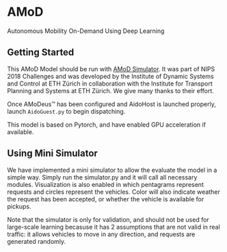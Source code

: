 # AMoD
Autonomous Mobility On-Demand Using Deep Learning

Getting Started
----------------

This AMoD Model should be run with [AMoD Simulator](https://github.com/idsc-frazzoli/amod). It was part of NIPS 2018 Challenges and was developed by the Institute of Dynamic Systems and Control at ETH Zürich in collaboration with the Institute for Transport Planning and Systems at ETH Zürich. We give many thanks to their effort. 

Once AMoDeus™ has been configured and AidoHost is launched properly, launch `AidoGuest.py` to begin dispatching. 

This model is based on Pytorch, and have enabled GPU acceleration if available.

Using Mini Simulator
--------------------

We have implemented a mini simulator to allow the evaluate the model in a simple way. Simply run the simulator.py and it will call all necessary modules. Visualization is also enabled in which pentagrams represent requests and circles represent the vehicles. Color will also indicate weather the request has been accepted, or whether the vehicle is available for pickups.

Note that the simulator is only for validation, and should not be used for large-scale learning becasuse it has 2 assumptions that are not valid in real traffic: it allows vehicles to move in any direction, and requests are generated randomly. 
 

